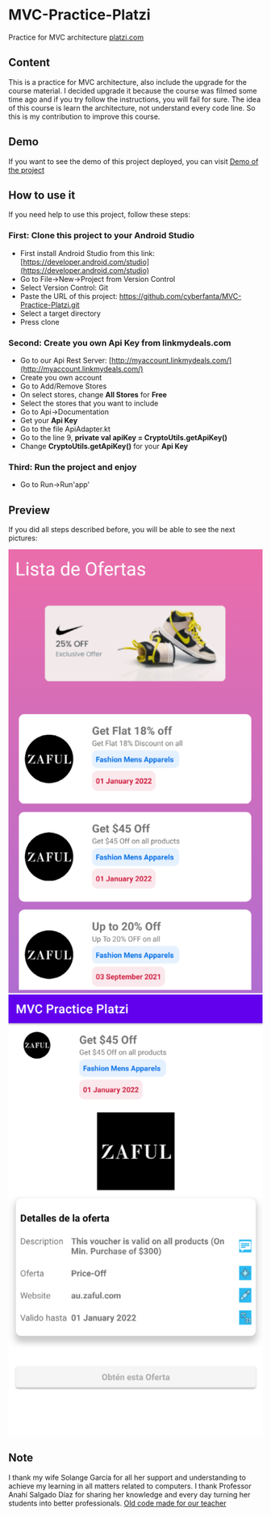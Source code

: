 # MVC-Practice-Platzi
Practice for MVC architecture [platzi.com](https://platzi.com/clases/1619-arquitectura-android/20857-mvc-en-un-proyecto-android-analizando-el-codigo-en/)

## Content
This is a practice for MVC architecture, also include the upgrade for the course material.
I decided upgrade it because the course was filmed some time ago and if you try follow the instructions, you will fail for sure.
The idea of this course is learn the architecture, not understand every code line.
So this is my contribution to improve this course.

## Demo
If you want to see the demo of this project deployed, you can visit [Demo of the project](https://appdistribution.firebase.dev/i/f91330512ca931d2)

## How to use it
If you need help to use this project, follow these steps:

### First: Clone this project to your Android Studio
* First install Android Studio from this link: [https://developer.android.com/studio](https://developer.android.com/studio)
* Go to File->New->Project from Version Control
* Select Version Control: Git
* Paste the URL of this project: https://github.com/cyberfanta/MVC-Practice-Platzi.git
* Select a target directory
* Press clone

### Second: Create you own Api Key from linkmydeals.com
* Go to our Api Rest Server: [http://myaccount.linkmydeals.com/](http://myaccount.linkmydeals.com/)
* Create you own account
* Go to Add/Remove Stores
* On select stores, change **All Stores** for **Free**
* Select the stores that you want to include
* Go to Api->Documentation
* Get your **Api Key**
* Go to the file ApiAdapter.kt
* Go to the line 9, **private val apiKey = CryptoUtils.getApiKey()**
* Change **CryptoUtils.getApiKey()** for your **Api Key**

### Third: Run the project and enjoy
* Go to Run->Run'app'

## Preview
If you did all steps described before, you will be able to see the next pictures:

![Launcher View](/docs/Picture_1.png)
![Product Detail View](/docs/Picture_2.png)

## Note
I thank my wife Solange García for all her support and understanding to achieve my learning in all matters related to computers.
I thank Professor Anahí Salgado Díaz for sharing her knowledge and every day turning her students into better professionals.
[Old code made for our teacher](https://github.com/anncode1/Curso-Arquitectura-Android)





